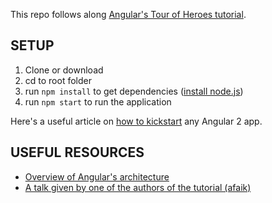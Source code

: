 This repo follows along [Angular's Tour of Heroes tutorial](https://angular.io/docs/ts/latest/tutorial/).

## SETUP ##

1. Clone or download
1. cd to root folder
1. run ```npm install``` to get dependencies ([install node.js](https://nodejs.org/en/))
1. run ```npm start``` to run the application

Here's a useful article on [how to kickstart](https://angular.io/docs/ts/latest/guide/setup.html) any Angular 2 app.

## USEFUL RESOURCES ##

- [Overview of Angular's architecture](https://angular.io/docs/ts/latest/guide/architecture.html)
- [A talk given by one of the authors of the tutorial (afaik)](https://www.youtube.com/watch?v=zoCLEwFUpqg)